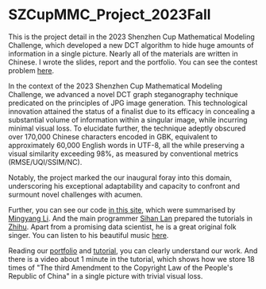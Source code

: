 # SZCupMMC_Project_2023Fall
This is the project detail in the 2023 Shenzhen Cup Mathematical Modeling Challenge, which developed a new DCT algorithm to hide huge amounts of information in a single picture. Nearly all of the materials are written in Chinese. I wrote the slides, report and the portfolio. You can see the contest problem [here](http://www.m2ct.org/view-page.jsp?editId=12&uri=0D00278&gobackUrl=modular-list.jsp&pageType=smxly&menuType=flowUp).

In the context of the 2023 Shenzhen Cup Mathematical Modeling Challenge, we advanced a novel DCT graph steganography technique predicated on the principles of JPG image generation. This technological innovation attained the status of a finalist due to its efficacy in concealing a substantial volume of information within a singular image, while incurring minimal visual loss. To elucidate further, the technique adeptly obscured over 170,000 Chinese characters encoded in GBK, equivalent to approximately 60,000 English words in UTF-8, all the while preserving a visual similarity exceeding 98%, as measured by conventional metrics (RMSE/UQI/SSIM/NC). 

Notably, the project marked the our inaugural foray into this domain, underscoring his exceptional adaptability and capacity to confront and surmount novel challenges with acumen.

Further, you can see our code [in this site](https://github.com/MingyangLi7278/2023shenzhencup-problemB), which were summarised by [Mingyang Li](https://github.com/MingyangLi7278). And the main programmer [Sihan Lan](https://www.zhihu.com/people/sihan-80-73) prepared the tutorials in [Zhihu](https://zhuanlan.zhihu.com/p/666786913). Apart from a promising data scientist, he is a great original folk singer. You can listen to his beautiful music [here](https://music.163.com/#/artist?id=34908789).

Reading our [portfolio](https://github.com/BruceSheng1202/SZCupMMC_Project_2023Fall/blob/main/Portfolio_Introduction%20to%20the%20technique.pdf) and  [tutorial](https://zhuanlan.zhihu.com/p/666786913), you can clearly understand our work. And there is a video about 1 minute in the tutorial, which shows how we store 18 times of "The third Amendment to the Copyright Law of the People's Republic of China" in a single picture with trivial visual loss. 
